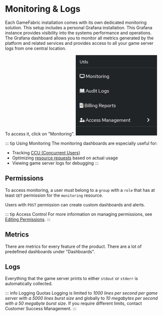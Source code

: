 # Monitoring & Logs

Each GameFabric installation comes with its own dedicated monitoring solution.
This setup includes a personal Grafana installation.
This Grafana instance provides visibility into the systems performance and operations.
The Grafana dashboard allows you to monitor all metrics generated by the platform and related services and provides access to all your game server logs from one central location.

To access it, click on "Monitoring".
![Screenshot of the Monitoring sidebar in the GameFabric interface](images/sidebar.png)

::: tip Using Monitoring
The monitoring dashboards are especially useful for:

- Tracking [CCU (Concurrent Users)](/multiplayer-servers/getting-started/using-the-agones-sdk#player-count-and-capacity-tracking)
- Optimizing [resource requests](/multiplayer-servers/multiplayer-services/resource-management) based on actual usage
- Viewing game server logs for debugging
:::

## Permissions

To access monitoring, a user must belong to a `group` with a `role` that has at least `GET` permission for the `monitoring` resource.

Users with `POST` permission can create custom dashboards and alerts.

::: tip Access Control
For more information on managing permissions, see [Editing Permissions](/multiplayer-servers/getting-started/editing-permissions).
:::

## Metrics

There are metrics for every feature of the product.
There are a lot of predefined dashboards under "Dashboards".

## Logs

Everything that the game server prints to either `stdout` or `stderr` is automatically collected.

::: info Logging Quotas
Logging is limited to *1000 lines per second per game server with a 5000 lines burst size* and
globally to *10 megabytes per second with a 50 megabyte burst size*.
If you require different limits, contact Customer Success Management.
:::
